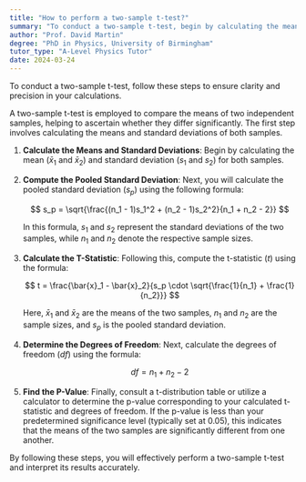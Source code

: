 ```yaml
---
title: "How to perform a two-sample t-test?"
summary: "To conduct a two-sample t-test, begin by calculating the means and standard deviations for each of the two samples involved in the analysis."
author: "Prof. David Martin"
degree: "PhD in Physics, University of Birmingham"
tutor_type: "A-Level Physics Tutor"
date: 2024-03-24
---
```


To conduct a two-sample t-test, follow these steps to ensure clarity and precision in your calculations.

A two-sample t-test is employed to compare the means of two independent samples, helping to ascertain whether they differ significantly. The first step involves calculating the means and standard deviations of both samples.

1. **Calculate the Means and Standard Deviations**:
   Begin by calculating the mean ($\bar{x}_1$ and $\bar{x}_2$) and standard deviation ($s_1$ and $s_2$) for both samples.

2. **Compute the Pooled Standard Deviation**:
   Next, you will calculate the pooled standard deviation ($s_p$) using the following formula:

   $$ 
   s_p = \sqrt{\frac{(n_1 - 1)s_1^2 + (n_2 - 1)s_2^2}{n_1 + n_2 - 2}} 
   $$

   In this formula, $s_1$ and $s_2$ represent the standard deviations of the two samples, while $n_1$ and $n_2$ denote the respective sample sizes.

3. **Calculate the T-Statistic**:
   Following this, compute the t-statistic ($t$) using the formula:

   $$ 
   t = \frac{\bar{x}_1 - \bar{x}_2}{s_p \cdot \sqrt{\frac{1}{n_1} + \frac{1}{n_2}}} 
   $$

   Here, $\bar{x}_1$ and $\bar{x}_2$ are the means of the two samples, $n_1$ and $n_2$ are the sample sizes, and $s_p$ is the pooled standard deviation.

4. **Determine the Degrees of Freedom**:
   Next, calculate the degrees of freedom ($df$) using the formula:

   $$ 
   df = n_1 + n_2 - 2 
   $$

5. **Find the P-Value**:
   Finally, consult a t-distribution table or utilize a calculator to determine the p-value corresponding to your calculated t-statistic and degrees of freedom. If the p-value is less than your predetermined significance level (typically set at $0.05$), this indicates that the means of the two samples are significantly different from one another.

By following these steps, you will effectively perform a two-sample t-test and interpret its results accurately.
    